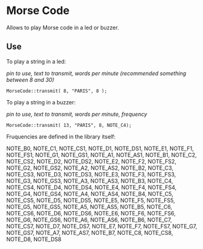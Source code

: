 Morse Code
==========

Allows to play Morse code in a led or buzzer.

Use
---

To play a string in a led:

_pin to use, text to transmit, words per minute (recommended something between 8 and 30)_

``MorseCode::transmit( 8, "PARIS", 8 );``

To play a string in a buzzer:

_pin to use, text to transmit, words per minute, frequency_

``MorseCode::transmit( 13, "PARIS", 8, NOTE_C4);``

Fruquencies are defined in the library itself:

NOTE_B0, NOTE_C1, NOTE_CS1, NOTE_D1, NOTE_DS1, NOTE_E1, NOTE_F1, NOTE_FS1, NOTE_G1, NOTE_GS1, NOTE_A1, NOTE_AS1, NOTE_B1, NOTE_C2, NOTE_CS2, NOTE_D2, NOTE_DS2, NOTE_E2, NOTE_F2, NOTE_FS2, NOTE_G2, NOTE_GS2, NOTE_A2, NOTE_AS2, NOTE_B2, NOTE_C3, NOTE_CS3, NOTE_D3, NOTE_DS3, NOTE_E3, NOTE_F3, NOTE_FS3, NOTE_G3, NOTE_GS3, NOTE_A3, NOTE_AS3, NOTE_B3, NOTE_C4, NOTE_CS4, NOTE_D4, NOTE_DS4, NOTE_E4, NOTE_F4, NOTE_FS4, NOTE_G4, NOTE_GS4, NOTE_A4, NOTE_AS4, NOTE_B4, NOTE_C5, NOTE_CS5, NOTE_D5, NOTE_DS5, NOTE_E5, NOTE_F5, NOTE_FS5, NOTE_G5, NOTE_GS5, NOTE_A5, NOTE_AS5, NOTE_B5, NOTE_C6, NOTE_CS6, NOTE_D6, NOTE_DS6, NOTE_E6, NOTE_F6, NOTE_FS6, NOTE_G6, NOTE_GS6, NOTE_A6, NOTE_AS6, NOTE_B6, NOTE_C7, NOTE_CS7, NOTE_D7, NOTE_DS7, NOTE_E7, NOTE_F7, NOTE_FS7, NOTE_G7, NOTE_GS7, NOTE_A7, NOTE_AS7, NOTE_B7, NOTE_C8, NOTE_CS8, NOTE_D8, NOTE_DS8
